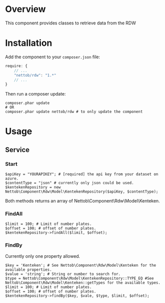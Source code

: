 Overview
========

This component provides classes to retrieve data from the RDW

Installation
============

Add the component to your `composer.json` file:

```javascript
require: {
    // ...
    "nettob/rdw": "1.*"
    // ...
}
```

Then run a composer update:

```shell
composer.phar update
# OR
composer.phar update nettob/rdw # to only update the component
```

Usage
=====

## Service

### Start

```
$apiKey = "YOURAPIKEY"; # [required] the api key from your dataset on azure.
$contentType = "json" # currently only json could be used.
$kentekenRepository = new Nettob\Component\Rdw\Model\KentekenRepository($apiKey, $contentType);
```

Both methods returns an array of Nettob\Component\Rdw\Model\Kenteken.

### FindAll

```
$limit = 100; # Limit of number plates.
$offset = 100; # offset of number plates.
$kentekenRepository->findAll($limit, $offset);
```

### FindBy

Currently only one property allowed.

```
$key = 'Kenteken'; # See Nettob\Component\Rdw\Model\Kenteken for the available properties.
$value = 'string'; # String or number to search for.
$type = Nettob\Component\Rdw\Model\KentekenRepository::TYPE_EQ #See Nettob\Component\Rdw\Model\Kenteken::getTypes for the available types.
$limit = 100; # Limit of number plates.
$offset = 100; # offset of number plates.
$kentekenRepository->findBy($key, $vale, $type, $limit, $offset);
```